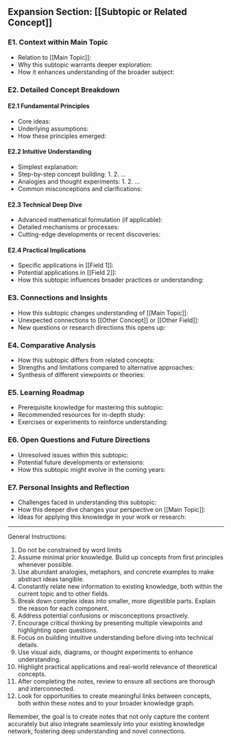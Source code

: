 ## Expansion Section: [[Subtopic or Related Concept]]

### E1. Context within Main Topic
- Relation to [[Main Topic]]:
- Why this subtopic warrants deeper exploration:
- How it enhances understanding of the broader subject:

### E2. Detailed Concept Breakdown

#### E2.1 Fundamental Principles
- Core ideas:
- Underlying assumptions:
- How these principles emerged:

#### E2.2 Intuitive Understanding
- Simplest explanation:
- Step-by-step concept building:
  1. 
  2. 
  ...
- Analogies and thought experiments:
  1. 
  2. 
  ...
- Common misconceptions and clarifications:

#### E2.3 Technical Deep Dive
- Advanced mathematical formulation (if applicable):
- Detailed mechanisms or processes:
- Cutting-edge developments or recent discoveries:

#### E2.4 Practical Implications
- Specific applications in [[Field 1]]:
- Potential applications in [[Field 2]]:
- How this subtopic influences broader practices or understanding:

### E3. Connections and Insights
- How this subtopic changes understanding of [[Main Topic]]:
- Unexpected connections to [[Other Concept]] or [[Other Field]]:
- New questions or research directions this opens up:

### E4. Comparative Analysis
- How this subtopic differs from related concepts:
- Strengths and limitations compared to alternative approaches:
- Synthesis of different viewpoints or theories:

### E5. Learning Roadmap
- Prerequisite knowledge for mastering this subtopic:
- Recommended resources for in-depth study:
- Exercises or experiments to reinforce understanding:

### E6. Open Questions and Future Directions
- Unresolved issues within this subtopic:
- Potential future developments or extensions:
- How this subtopic might evolve in the coming years:

### E7. Personal Insights and Reflection
- Challenges faced in understanding this subtopic:
- How this deeper dive changes your perspective on [[Main Topic]]:
- Ideas for applying this knowledge in your work or research:
---
General Instructions:

1. Do not be constrained by word limits
2. Assume minimal prior knowledge. Build up concepts from first principles whenever possible.
3. Use abundant analogies, metaphors, and concrete examples to make abstract ideas tangible.
4. Constantly relate new information to existing knowledge, both within the current topic and to other fields.
5. Break down complex ideas into smaller, more digestible parts. Explain the reason for each component.
6. Address potential confusions or misconceptions proactively.
7. Encourage critical thinking by presenting multiple viewpoints and highlighting open questions.
8. Focus on building intuitive understanding before diving into technical details.
9. Use visual aids, diagrams, or thought experiments to enhance understanding.
10. Highlight practical applications and real-world relevance of theoretical concepts.
11. After completing the notes, review to ensure all sections are thorough and interconnected.
12. Look for opportunities to create meaningful links between concepts, both within these notes and to your broader knowledge graph.

Remember, the goal is to create notes that not only capture the content accurately but also integrate seamlessly into your existing knowledge network, fostering deep understanding and novel connections.